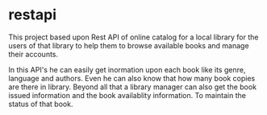 # restapi
This project based upon Rest API of online catalog for a local library for the users of that library to help them to  browse available books and manage their accounts.

In this API's he can easily get inormation upon each book like its genre, language and authors.
Even he can also know that how many book copies are there in library.
Beyond all that a library manager can also get the book issued information  and the book availablity information. To maintain the status of that book. 
